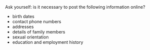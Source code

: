 ---
---

Ask yourself: is it necessary to post the following information online?

 - birth dates
 - contact phone numbers
 - addresses
 - details of family members
 - sexual orientation
 - education and employment history